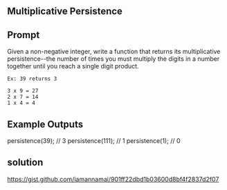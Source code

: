 ## Multiplicative Persistence

## Prompt
Given a non-negative integer, write a function that returns its multiplicative persistence--the number of times you must multiply the digits in a number together until you reach a single digit product.

```
Ex: 39 returns 3

3 x 9 = 27
2 x 7 = 14
1 x 4 = 4
```

## Example Outputs
persistence(39);  // 3
persistence(111); // 1
persistence(1);   // 0

## solution
https://gist.github.com/iamannamai/901ff22dbd1b03600d8bf4f2837d2f07
